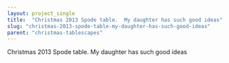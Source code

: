 ```yaml
---
layout: project_single
title:  "Christmas 2013 Spode table.  My daughter has such good ideas"
slug: "christmas-2013-spode-table-my-daughter-has-such-good-ideas"
parent: "christmas-tablescapes"
---
```

Christmas 2013 Spode table.  My daughter has such good ideas